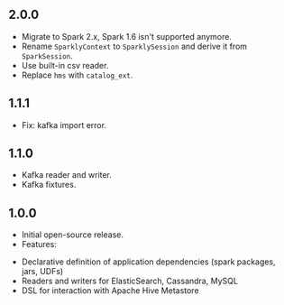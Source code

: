## 2.0.0
* Migrate to Spark 2.x, Spark 1.6 isn't supported anymore.
* Rename `SparklyContext` to `SparklySession` and derive it from `SparkSession`.
* Use built-in csv reader.
* Replace `hms` with `catalog_ext`.

## 1.1.1
* Fix: kafka import error.

## 1.1.0
* Kafka reader and writer.
* Kafka fixtures.

## 1.0.0
* Initial open-source release.
* Features:
 - Declarative definition of application dependencies (spark packages, jars, UDFs)
 - Readers and writers for ElasticSearch, Cassandra, MySQL
 - DSL for interaction with Apache Hive Metastore
